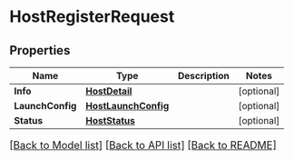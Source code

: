# HostRegisterRequest

## Properties

Name | Type | Description | Notes
------------ | ------------- | ------------- | -------------
**Info** | [**HostDetail**](HostDetail.md) |  | [optional] 
**LaunchConfig** | [**HostLaunchConfig**](HostLaunchConfig.md) |  | [optional] 
**Status** | [**HostStatus**](HostStatus.md) |  | [optional] 

[[Back to Model list]](../README.md#documentation-for-models) [[Back to API list]](../README.md#documentation-for-api-endpoints) [[Back to README]](../README.md)

<style>
     p, ul, ol, li { font-size: 18px !important;}
</style>


